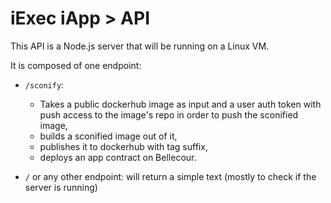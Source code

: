 # iExec iApp > API

This API is a Node.js server that will be running on a Linux VM.

It is composed of one endpoint:

- `/sconify`:

  - Takes a public dockerhub image as input and a user auth token with push access
    to the image's repo in order to push the sconified image,
  - builds a sconified image out of it,
  - publishes it to dockerhub with tag suffix,
  - deploys an app contract on Bellecour.

- `/` or any other endpoint: will return a simple text (mostly to check if the
  server is running)
